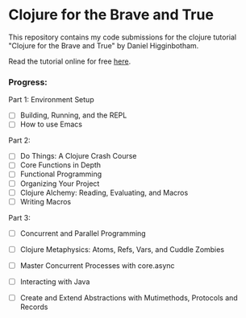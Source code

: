 # Clojure for the Brave and True

 This repository contains my code submissions for the clojure tutorial "Clojure for the Brave and True" by Daniel Higginbotham.

Read the tutorial online for free [here](https://www.braveclojure.com/clojure-for-the-brave-and-true/).

### Progress:

Part 1: Environment Setup

- [ ] Building, Running, and the REPL
- [ ] How to use Emacs

Part 2:

- [ ] Do Things: A Clojure Crash Course
- [ ] Core Functions in Depth
- [ ] Functional Programming
- [ ] Organizing Your Project
- [ ] Clojure Alchemy: Reading, Evaluating, and Macros
- [ ] Writing Macros

Part 3:

- [ ] Concurrent and Parallel Programming
- [ ] Clojure Metaphysics: Atoms, Refs, Vars, and Cuddle Zombies
- [ ] Master Concurrent Processes with core.async
- [ ] Interacting with Java
- [ ] Create and Extend Abstractions with Mutimethods, Protocols and Records


